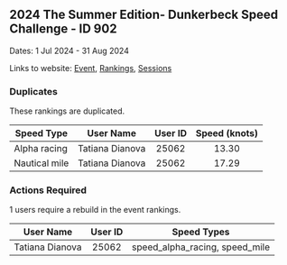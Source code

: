 ## 2024 The Summer Edition- Dunkerbeck Speed Challenge - ID 902

Dates: 1 Jul 2024 - 31 Aug 2024

Links to website: [Event](https://www.gps-foilsurfing.com/default.aspx?mnu=event&val=902), [Rankings](https://www.gps-foilsurfing.com/default.aspx?mnu=eventranking&val=902), [Sessions](https://www.gps-foilsurfing.com/default.aspx?mnu=eventsessions&val=902)

### Duplicates

These rankings are duplicated.

| Speed Type | User Name | User ID | Speed (knots) |
| ---------- | --------- | :-----: | :-----------: |
| Alpha racing | Tatiana Dianova | 25062 | 13.30 |
| Nautical mile | Tatiana Dianova | 25062 | 17.29 |

### Actions Required

1 users require a rebuild in the event rankings.

| User Name | User ID | Speed Types |
| --------- | :-----: | ----------- |
| Tatiana Dianova | 25062 | speed_alpha_racing, speed_mile |
